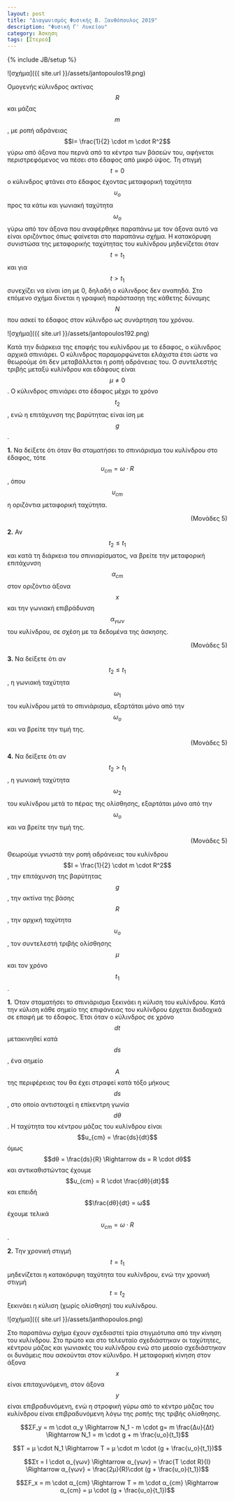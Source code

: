 ```yaml
---
layout: post
title: "Διαγωνισμός Φυσικής Β. Ξανθόπουλος 2019"
description: "Φυσική Γ' Λυκείου"
category: Άσκηση
tags: [Στερεό]
---
```

{% include JB/setup %}


![σχήμα]({{ site.url }}/assets/jantopoulos19.png) 

Ομογενής κύλινδρος ακτίνας $$R$$ και μάζας $$m$$, με ροπή
αδράνειας $$I= \frac{1}{2} \cdot m \cdot R^2$$ γύρω από άξονα που περνά από τα
κέντρα των βάσεών του, αφήνεται περιστρεφόμενος να
πέσει στο έδαφος από μικρό ύψος. Τη στιγμή $$t=0$$ ο
κύλινδρος φτάνει στο έδαφος έχοντας μεταφορική
ταχύτητα $$υ_ο$$ προς τα κάτω και γωνιακή ταχύτητα $$ω_ο$$ γύρω
από τον άξονα που αναφέρθηκε παραπάνω με τον άξονα
αυτό να είναι οριζόντιος όπως φαίνεται στο παραπάνω σχήμα. Η κατακόρυφη
συνιστώσα της μεταφορικής ταχύτητας του κυλίνδρου
μηδενίζεται όταν $$t=t_1$$ και για $$t>t_1$$ συνεχίζει να είναι ίση με
0, δηλαδή ο κύλινδρος δεν αναπηδά. Στο επόμενο σχήμα δίνεται η γραφική παράστασηη της κάθετης δύναμης $$N$$ που ασκεί το
έδαφος στον κύλινδρο ως συνάρτηση του χρόνου. 

![σχήμα]({{ site.url }}/assets/jantopoulos192.png) 

Κατά την διάρκεια της επαφής του κυλίνδρου
με το έδαφος, ο κύλινδρος αρχικά σπινιάρει. Ο κύλινδρος παραμορφώνεται ελάχιστα έτσι
ώστε να θεωρούμε ότι δεν μεταβάλλεται η ροπή αδράνειας του. Ο συντελεστής
τριβής μεταξύ κυλίνδρου και εδάφους είναι $$μ≠0$$. Ο κύλινδρος σπινιάρει στο έδαφος μέχρι το χρόνο $$t_2$$ , ενώ η επιτάχυνση της βαρύτητας είναι ίση με $$g$$.



**1.** Να δείξετε ότι όταν θα σταματήσει το σπινιάρισμα του κυλίνδρου στο
έδαφος, τότε $$υ_{cm} =ω \cdot R$$, όπου $$υ_{cm}$$ η
οριζόντια μεταφορική ταχύτητα. 

<div align = "right">(Μονάδες 5)</div>


**2.** Αν $$t_2 ≤ t_1$$ και κατά τη διάρκεια του σπινιαρίσματος, να βρείτε την μεταφορική επιτάχυνση $$α_{cm}$$
στον οριζόντιο άξονα $$x$$ και την γωνιακή επιβράδυνση $$α_{γων}$$ του κυλίνδρου, σε σχέση με τα
δεδομένα της άσκησης. 

<div align = "right">(Μονάδες 5)</div>


**3.** Να δείξετε ότι αν $$t_2 ≤ t_1$$, η γωνιακή ταχύτητα $$ω_1$$ του κυλίνδρου μετά το σπινιάρισμα, εξαρτάται μόνο από την $$ω_ο$$ και να βρείτε την τιμή της. 

<div align = "right">(Μονάδες 5)</div>


**4.** Να δείξετε ότι αν $$t_2 > t_1$$ , η γωνιακή ταχύτητα $$ω_2$$ του κυλίνδρου μετά το πέρας της
ολίσθησης, εξαρτάται μόνο από την $$ω_ο$$ και να βρείτε την τιμή της. 

<div align = "right">(Μονάδες 5)</div>

Θεωρούμε γνωστά την ροπή αδράνειας του κυλίνδρου $$Ι = \frac{1}{2} \cdot m \cdot R^2$$, την επιτάχυνση
της βαρύτητας $$g$$, την ακτίνα της βάσης $$R$$, την αρχική ταχύτητα $$υ_ο$$, τον συντελεστή τριβής
ολίσθησης $$μ$$ και τον χρόνο $$t_1$$.


**1.** Όταν σταματήσει το σπινιάρισμα ξεκινάει η κύλιση του κυλίνδρου. Κατά την κύλιση κάθε σημείο
της επιφάνειας του κυλίνδρου έρχεται διαδοχικά σε επαφή με το έδαφος. Έτσι όταν ο κύλινδρος σε χρόνο
$$dt$$ μετακινηθεί κατά $$ds$$, ένα σημείο $$Α$$ της περιφέρειας του θα έχει στραφεί κατά τόξο μήκους
$$ds$$, στο οποίο αντιστοιχεί η επίκεντρη γωνία $$dθ$$. Η ταχύτητα του κέντρου μάζας του κυλίνδρου είναι
$$υ_{cm} = \frac{ds}{dt}$$ όμως $$dθ = \frac{ds}{R} \Rightarrow ds = R \cdot dθ$$ και αντικαθιστώντας έχουμε
$$υ_{cm} = R \cdot \frac{dθ}{dt}$$ και επειδή $$\frac{dθ}{dt} = ω$$ έχουμε τελικά $$υ_{cm} =ω \cdot R$$.

**2.** Την χρονική στιγμή $$t=t_1$$ μηδενίζεται η κατακόρυφη ταχύτητα του κυλίνδρου, ενώ την χρονική στιγμή
$$t=t_2$$ ξεκινάει η κύλιση (χωρίς ολίσθηση) του κυλίνδρου.

![σχήμα]({{ site.url }}/assets/janthopoulos.png) 

Στο παραπάνω σχήμα έχουν σχεδιαστεί τρία στιγμιότυπα από την κίνηση του κυλίνδρου. Στο πρώτο και στο 
τελευταίο σχεδιάστηκαν οι ταχύτητες, κέντρου μάζας και γωνιακές του κυλίνδρου ενώ στο μεσαίο σχεδιάστηκαν
οι δυνάμεις που ασκούνται στον κύλινδρο. Η μεταφορική κίνηση στον άξονα $$x$$ είναι επιταχυνόμενη, στον άξονα $$y$$ είναι επιβραδυνόμενη, ενώ η στροφική γύρω από 
το κέντρο μάζας του κυλίνδρου είναι επιβραδυνόμενη λόγω της ροπής της τριβής ολίσθησης. 


$$ΣF_y = m \cdot α_y \Rightarrow N_1 - m \cdot g= m \frac{Δυ}{Δt} \Rightarrow N_1 = m \cdot g +  m \frac{υ_ο}{t_1}$$

$$T = μ \cdot N_1 \Rightarrow T = μ \cdot m \cdot (g + \frac{υ_ο}{t_1})$$

$$Στ = Ι \cdot α_{γων} \Rightarrow α_{γων} = \frac{T \cdot R}{I} \Rightarrow α_{γων} = \frac{2μ}{R}\cdot (g + \frac{υ_ο}{t_1})$$

$$ΣF_x = m \cdot α_{cm} \Rightarrow T = m \cdot α_{cm} \Rightarrow α_{cm} = μ \cdot (g + \frac{υ_ο}{t_1})$$
